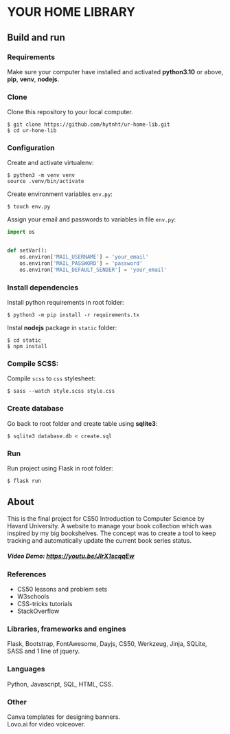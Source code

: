 # YOUR HOME LIBRARY

## Build and run

### Requirements

Make sure your computer have installed and activated **python3.10** or above, **pip**, **venv**, **nodejs**.

### Clone

Clone this repository to your local computer.

```shell script
$ git clone https://github.com/hytnht/ur-home-lib.git
$ cd ur-hone-lib
```

### Configuration

Create and activate virtualenv:

```shell script
$ python3 -m venv venv
source .venv/bin/activate
```

Create environment variables `env.py`:

```shell script
$ touch env.py
```

Assign your email and passwords to variables in file `env.py`:

```python
import os


def setVar():
    os.environ['MAIL_USERNAME'] = 'your_email'
    os.environ['MAIL_PASSWORD'] = 'password'
    os.environ['MAIL_DEFAULT_SENDER'] = 'your_email'
```

### Install dependencies

Install python requirements in root folder:

```shell script
$ python3 -m pip install -r requirements.tx
```

Instal **nodejs** package in `static` folder:

```shell script
$ cd static
$ npm install
```

### Compile SCSS:

Compile `scss` to `css` stylesheet:

```shell script
$ sass --watch style.scss style.css
```

### Create database

Go back to root folder and create table using **sqlite3**:

```shell script
$ sqlite3 database.db < create.sql
```

### Run

Run project using Flask in root folder:

```shell script
$ flask run 
```

## About

This is the final project for CS50 Introduction to Computer Science by Havard University. A website to manage your book
collection which was inspired by my big bookshelves. The concept was to create a tool to keep tracking and automatically
update the current book series status.

##### Video Demo: https://youtu.be/JIrX1scqqEw

### References

- CS50 lessons and problem sets
- W3schools
- CSS-tricks tutorials
- StackOverflow

### Libraries, frameworks and engines

Flask, Bootstrap, FontAwesome, Dayjs, CS50, Werkzeug, Jinja, SQLite, SASS and 1 line of jquery.

### Languages

Python, Javascript, SQL, HTML, CSS.

### Other

Canva templates for designing banners.\
Lovo.ai for video voiceover.




